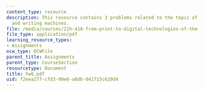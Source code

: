 ```yaml
---
content_type: resource
description: This resource contains 3 problems related to the topic of scripts, grooves,
  and writing machines.
file: /media/courses/21h-418-from-print-to-digital-technologies-of-the-word-1450-present-fall-2005/f2eea277cfd390e6a8db041715c620d4_hw6.pdf
file_type: application/pdf
learning_resource_types:
- Assignments
ocw_type: OCWFile
parent_title: Assignments
parent_type: CourseSection
resourcetype: Document
title: hw6.pdf
uid: f2eea277-cfd3-90e6-a8db-041715c620d4
---
```

